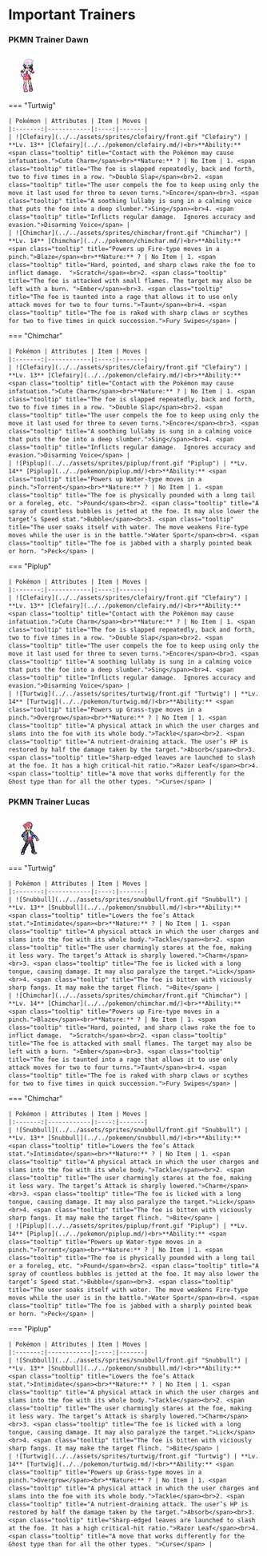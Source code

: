 # Important Trainers

### PKMN Trainer Dawn

![PKMN Trainer Dawn](../../assets/important_trainers/dawn.png "PKMN Trainer Dawn")

=== "Turtwig"

	| Pokémon | Attributes | Item | Moves |
	|:-------:|------------|:----:|-------|
	| ![Clefairy](../../assets/sprites/clefairy/front.gif "Clefairy") | **Lv. 13** [Clefairy](../../pokemon/clefairy.md/)<br>**Ability:** <span class="tooltip" title="Contact with the Pokémon may cause infatuation.">Cute Charm</span><br>**Nature:** ? | No Item | 1. <span class="tooltip" title="The foe is slapped repeatedly, back and forth, two to five times in a row. ">Double Slap</span><br>2. <span class="tooltip" title="The user compels the foe to keep using only the move it last used for three to seven turns.">Encore</span><br>3. <span class="tooltip" title="A soothing lullaby is sung in a calming voice that puts the foe into a deep slumber.">Sing</span><br>4. <span class="tooltip" title="Inflicts regular damage.  Ignores accuracy and evasion.">Disarming Voice</span> |
	| ![Chimchar](../../assets/sprites/chimchar/front.gif "Chimchar") | **Lv. 14** [Chimchar](../../pokemon/chimchar.md/)<br>**Ability:** <span class="tooltip" title="Powers up Fire-type moves in a pinch.">Blaze</span><br>**Nature:** ? | No Item | 1. <span class="tooltip" title="Hard, pointed, and sharp claws rake the foe to inflict damage.  ">Scratch</span><br>2. <span class="tooltip" title="The foe is attacked with small flames. The target may also be left with a burn. ">Ember</span><br>3. <span class="tooltip" title="The foe is taunted into a rage that allows it to use only attack moves for two to four turns.">Taunt</span><br>4. <span class="tooltip" title="The foe is raked with sharp claws or scythes for two to five times in quick succession.">Fury Swipes</span> |
	
=== "Chimchar"

	| Pokémon | Attributes | Item | Moves |
	|:-------:|------------|:----:|-------|
	| ![Clefairy](../../assets/sprites/clefairy/front.gif "Clefairy") | **Lv. 13** [Clefairy](../../pokemon/clefairy.md/)<br>**Ability:** <span class="tooltip" title="Contact with the Pokémon may cause infatuation.">Cute Charm</span><br>**Nature:** ? | No Item | 1. <span class="tooltip" title="The foe is slapped repeatedly, back and forth, two to five times in a row. ">Double Slap</span><br>2. <span class="tooltip" title="The user compels the foe to keep using only the move it last used for three to seven turns.">Encore</span><br>3. <span class="tooltip" title="A soothing lullaby is sung in a calming voice that puts the foe into a deep slumber.">Sing</span><br>4. <span class="tooltip" title="Inflicts regular damage.  Ignores accuracy and evasion.">Disarming Voice</span> |
	| ![Piplup](../../assets/sprites/piplup/front.gif "Piplup") | **Lv. 14** [Piplup](../../pokemon/piplup.md/)<br>**Ability:** <span class="tooltip" title="Powers up Water-type moves in a pinch.">Torrent</span><br>**Nature:** ? | No Item | 1. <span class="tooltip" title="The foe is physically pounded with a long tail or a foreleg, etc. ">Pound</span><br>2. <span class="tooltip" title="A spray of countless bubbles is jetted at the foe. It may also lower the target’s Speed stat.">Bubble</span><br>3. <span class="tooltip" title="The user soaks itself with water. The move weakens Fire-type moves while the user is in the battle.">Water Sport</span><br>4. <span class="tooltip" title="The foe is jabbed with a sharply pointed beak or horn. ">Peck</span> |
	
=== "Piplup"

	| Pokémon | Attributes | Item | Moves |
	|:-------:|------------|:----:|-------|
	| ![Clefairy](../../assets/sprites/clefairy/front.gif "Clefairy") | **Lv. 13** [Clefairy](../../pokemon/clefairy.md/)<br>**Ability:** <span class="tooltip" title="Contact with the Pokémon may cause infatuation.">Cute Charm</span><br>**Nature:** ? | No Item | 1. <span class="tooltip" title="The foe is slapped repeatedly, back and forth, two to five times in a row. ">Double Slap</span><br>2. <span class="tooltip" title="The user compels the foe to keep using only the move it last used for three to seven turns.">Encore</span><br>3. <span class="tooltip" title="A soothing lullaby is sung in a calming voice that puts the foe into a deep slumber.">Sing</span><br>4. <span class="tooltip" title="Inflicts regular damage.  Ignores accuracy and evasion.">Disarming Voice</span> |
	| ![Turtwig](../../assets/sprites/turtwig/front.gif "Turtwig") | **Lv. 14** [Turtwig](../../pokemon/turtwig.md/)<br>**Ability:** <span class="tooltip" title="Powers up Grass-type moves in a pinch.">Overgrow</span><br>**Nature:** ? | No Item | 1. <span class="tooltip" title="A physical attack in which the user charges and slams into the foe with its whole body.">Tackle</span><br>2. <span class="tooltip" title="A nutrient-draining attack. The user’s HP is restored by half the damage taken by the target.">Absorb</span><br>3. <span class="tooltip" title="Sharp-edged leaves are launched to slash at the foe. It has a high critical-hit ratio.">Razor Leaf</span><br>4. <span class="tooltip" title="A move that works differently for the Ghost type than for all the other types. ">Curse</span> |
	
### PKMN Trainer Lucas

![PKMN Trainer Lucas](../../assets/important_trainers/lucas.png "PKMN Trainer Lucas")

=== "Turtwig"

	| Pokémon | Attributes | Item | Moves |
	|:-------:|------------|:----:|-------|
	| ![Snubbull](../../assets/sprites/snubbull/front.gif "Snubbull") | **Lv. 13** [Snubbull](../../pokemon/snubbull.md/)<br>**Ability:** <span class="tooltip" title="Lowers the foe’s Attack stat.">Intimidate</span><br>**Nature:** ? | No Item | 1. <span class="tooltip" title="A physical attack in which the user charges and slams into the foe with its whole body.">Tackle</span><br>2. <span class="tooltip" title="The user charmingly stares at the foe, making it less wary. The target’s Attack is sharply lowered.">Charm</span><br>3. <span class="tooltip" title="The foe is licked with a long tongue, causing damage. It may also paralyze the target.">Lick</span><br>4. <span class="tooltip" title="The foe is bitten with viciously sharp fangs. It may make the target flinch. ">Bite</span> |
	| ![Chimchar](../../assets/sprites/chimchar/front.gif "Chimchar") | **Lv. 14** [Chimchar](../../pokemon/chimchar.md/)<br>**Ability:** <span class="tooltip" title="Powers up Fire-type moves in a pinch.">Blaze</span><br>**Nature:** ? | No Item | 1. <span class="tooltip" title="Hard, pointed, and sharp claws rake the foe to inflict damage.  ">Scratch</span><br>2. <span class="tooltip" title="The foe is attacked with small flames. The target may also be left with a burn. ">Ember</span><br>3. <span class="tooltip" title="The foe is taunted into a rage that allows it to use only attack moves for two to four turns.">Taunt</span><br>4. <span class="tooltip" title="The foe is raked with sharp claws or scythes for two to five times in quick succession.">Fury Swipes</span> |
	
=== "Chimchar"

	| Pokémon | Attributes | Item | Moves |
	|:-------:|------------|:----:|-------|
	| ![Snubbull](../../assets/sprites/snubbull/front.gif "Snubbull") | **Lv. 13** [Snubbull](../../pokemon/snubbull.md/)<br>**Ability:** <span class="tooltip" title="Lowers the foe’s Attack stat.">Intimidate</span><br>**Nature:** ? | No Item | 1. <span class="tooltip" title="A physical attack in which the user charges and slams into the foe with its whole body.">Tackle</span><br>2. <span class="tooltip" title="The user charmingly stares at the foe, making it less wary. The target’s Attack is sharply lowered.">Charm</span><br>3. <span class="tooltip" title="The foe is licked with a long tongue, causing damage. It may also paralyze the target.">Lick</span><br>4. <span class="tooltip" title="The foe is bitten with viciously sharp fangs. It may make the target flinch. ">Bite</span> |
	| ![Piplup](../../assets/sprites/piplup/front.gif "Piplup") | **Lv. 14** [Piplup](../../pokemon/piplup.md/)<br>**Ability:** <span class="tooltip" title="Powers up Water-type moves in a pinch.">Torrent</span><br>**Nature:** ? | No Item | 1. <span class="tooltip" title="The foe is physically pounded with a long tail or a foreleg, etc. ">Pound</span><br>2. <span class="tooltip" title="A spray of countless bubbles is jetted at the foe. It may also lower the target’s Speed stat.">Bubble</span><br>3. <span class="tooltip" title="The user soaks itself with water. The move weakens Fire-type moves while the user is in the battle.">Water Sport</span><br>4. <span class="tooltip" title="The foe is jabbed with a sharply pointed beak or horn. ">Peck</span> |
	
=== "Piplup"

	| Pokémon | Attributes | Item | Moves |
	|:-------:|------------|:----:|-------|
	| ![Snubbull](../../assets/sprites/snubbull/front.gif "Snubbull") | **Lv. 13** [Snubbull](../../pokemon/snubbull.md/)<br>**Ability:** <span class="tooltip" title="Lowers the foe’s Attack stat.">Intimidate</span><br>**Nature:** ? | No Item | 1. <span class="tooltip" title="A physical attack in which the user charges and slams into the foe with its whole body.">Tackle</span><br>2. <span class="tooltip" title="The user charmingly stares at the foe, making it less wary. The target’s Attack is sharply lowered.">Charm</span><br>3. <span class="tooltip" title="The foe is licked with a long tongue, causing damage. It may also paralyze the target.">Lick</span><br>4. <span class="tooltip" title="The foe is bitten with viciously sharp fangs. It may make the target flinch. ">Bite</span> |
	| ![Turtwig](../../assets/sprites/turtwig/front.gif "Turtwig") | **Lv. 14** [Turtwig](../../pokemon/turtwig.md/)<br>**Ability:** <span class="tooltip" title="Powers up Grass-type moves in a pinch.">Overgrow</span><br>**Nature:** ? | No Item | 1. <span class="tooltip" title="A physical attack in which the user charges and slams into the foe with its whole body.">Tackle</span><br>2. <span class="tooltip" title="A nutrient-draining attack. The user’s HP is restored by half the damage taken by the target.">Absorb</span><br>3. <span class="tooltip" title="Sharp-edged leaves are launched to slash at the foe. It has a high critical-hit ratio.">Razor Leaf</span><br>4. <span class="tooltip" title="A move that works differently for the Ghost type than for all the other types. ">Curse</span> |
	
